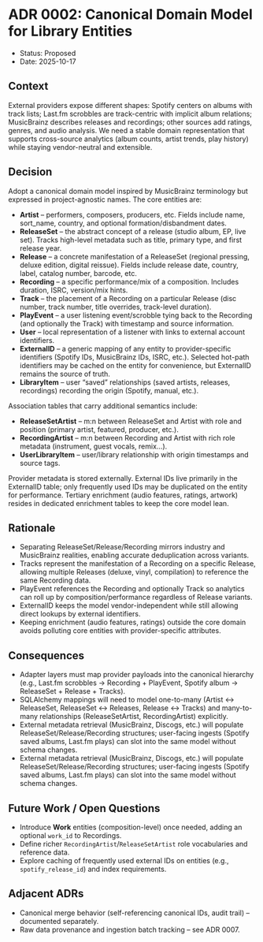 # ADR 0002: Canonical Domain Model for Library Entities

- Status: Proposed
- Date: 2025-10-17

## Context
External providers expose different shapes: Spotify centers on albums with track lists; Last.fm scrobbles are track-centric with implicit album relations; MusicBrainz describes releases and recordings; other sources add ratings, genres, and audio analysis. We need a stable domain representation that supports cross-source analytics (album counts, artist trends, play history) while staying vendor-neutral and extensible.

## Decision
Adopt a canonical domain model inspired by MusicBrainz terminology but expressed in project-agnostic names. The core entities are:

- **Artist** – performers, composers, producers, etc. Fields include name, sort_name, country, and optional formation/disbandment dates.
- **ReleaseSet** – the abstract concept of a release (studio album, EP, live set). Tracks high-level metadata such as title, primary type, and first release year.
- **Release** – a concrete manifestation of a ReleaseSet (regional pressing, deluxe edition, digital reissue). Fields include release date, country, label, catalog number, barcode, etc.
- **Recording** – a specific performance/mix of a composition. Includes duration, ISRC, version/mix hints.
- **Track** – the placement of a Recording on a particular Release (disc number, track number, title overrides, track-level duration).
- **PlayEvent** – a user listening event/scrobble tying back to the Recording (and optionally the Track) with timestamp and source information.
- **User** – local representation of a listener with links to external account identifiers.
- **ExternalID** – a generic mapping of any entity to provider-specific identifiers (Spotify IDs, MusicBrainz IDs, ISRC, etc.). Selected hot-path identifiers may be cached on the entity for convenience, but ExternalID remains the source of truth.
- **LibraryItem** – user “saved” relationships (saved artists, releases, recordings) recording the origin (Spotify, manual, etc.).

Association tables that carry additional semantics include:

- **ReleaseSetArtist** – m:n between ReleaseSet and Artist with role and position (primary artist, featured, producer, etc.).
- **RecordingArtist** – m:n between Recording and Artist with rich role metadata (instrument, guest vocals, remix…).
- **UserLibraryItem** – user/library relationship with origin timestamps and source tags.

Provider metadata is stored externally. External IDs live primarily in the ExternalID table; only frequently used IDs may be duplicated on the entity for performance. Tertiary enrichment (audio features, ratings, artwork) resides in dedicated enrichment tables to keep the core model lean.

## Rationale
- Separating ReleaseSet/Release/Recording mirrors industry and MusicBrainz realities, enabling accurate deduplication across variants.
- Tracks represent the manifestation of a Recording on a specific Release, allowing multiple Releases (deluxe, vinyl, compilation) to reference the same Recording data.
- PlayEvent references the Recording and optionally Track so analytics can roll up by composition/performance regardless of Release variants.
- ExternalID keeps the model vendor-independent while still allowing direct lookups by external identifiers.
- Keeping enrichment (audio features, ratings) outside the core domain avoids polluting core entities with provider-specific attributes.

## Consequences
- Adapter layers must map provider payloads into the canonical hierarchy (e.g., Last.fm scrobbles → Recording + PlayEvent, Spotify album → ReleaseSet + Release + Tracks).
- SQLAlchemy mappings will need to model one-to-many (Artist ↔ ReleaseSet, ReleaseSet ↔ Releases, Release ↔ Tracks) and many-to-many relationships (ReleaseSetArtist, RecordingArtist) explicitly.
- External metadata retrieval (MusicBrainz, Discogs, etc.) will populate ReleaseSet/Release/Recording structures; user-facing ingests (Spotify saved albums, Last.fm plays) can slot into the same model without schema changes.
- External metadata retrieval (MusicBrainz, Discogs, etc.) will populate ReleaseSet/Release/Recording structures; user-facing ingests (Spotify saved albums, Last.fm plays) can slot into the same model without schema changes.

## Future Work / Open Questions
- Introduce **Work** entities (composition-level) once needed, adding an optional `work_id` to Recordings.
- Define richer `RecordingArtist`/`ReleaseSetArtist` role vocabularies and reference data.
- Explore caching of frequently used external IDs on entities (e.g., `spotify_release_id`) and index requirements.

## Adjacent ADRs
- Canonical merge behavior (self-referencing canonical IDs, audit trail) – documented separately.
- Raw data provenance and ingestion batch tracking – see ADR 0007.
